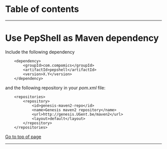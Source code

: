 # Table of contents #



---

# Use PepShell as Maven dependency #
Include the following dependency
```
    <dependency>
        <groupId>com.compomics</groupId>
        <artifactId>pepshell</artifactId>
        <version>X.Y</version>
    </dependency>
```
and the following repository in your _pom.xml_ file:
```
    <repositories>                   
        <repository>
            <id>genesis-maven2-repo</id>
            <name>Genesis maven2 repository</name>
            <url>http://genesis.UGent.be/maven2</url>
            <layout>default</layout>
        </repository>              
    </repositories>
```

[Go to top of page](#Table_of_contents.md)

---
